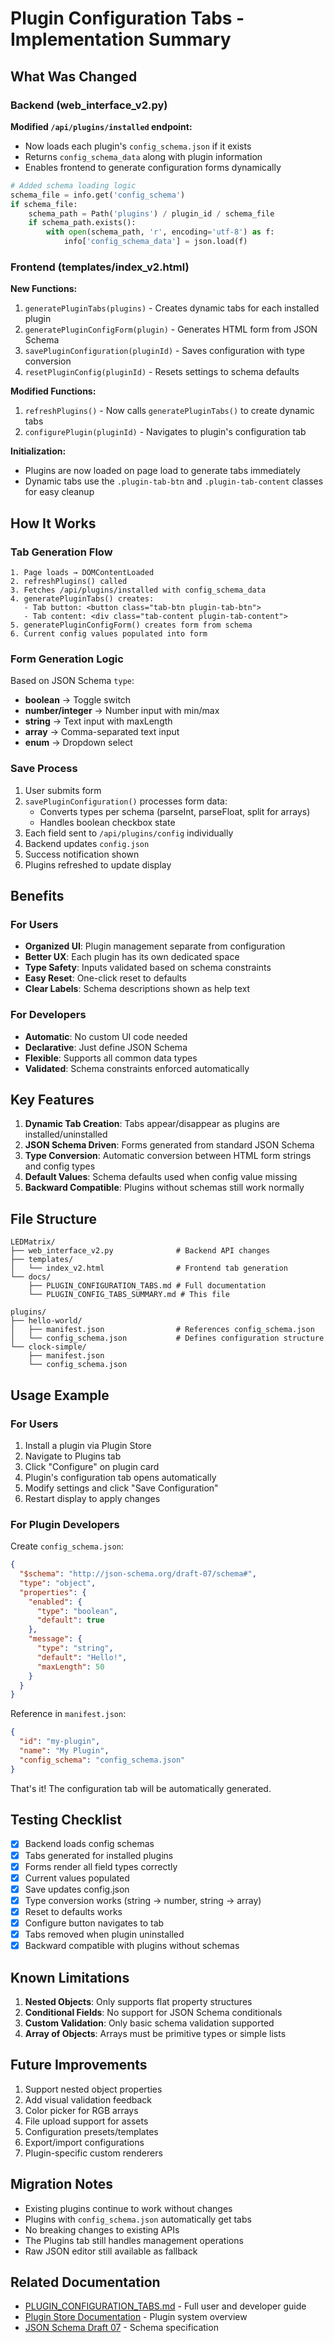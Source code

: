 # Plugin Configuration Tabs - Implementation Summary

## What Was Changed

### Backend (web_interface_v2.py)

**Modified `/api/plugins/installed` endpoint:**
- Now loads each plugin's `config_schema.json` if it exists
- Returns `config_schema_data` along with plugin information
- Enables frontend to generate configuration forms dynamically

```python
# Added schema loading logic
schema_file = info.get('config_schema')
if schema_file:
    schema_path = Path('plugins') / plugin_id / schema_file
    if schema_path.exists():
        with open(schema_path, 'r', encoding='utf-8') as f:
            info['config_schema_data'] = json.load(f)
```

### Frontend (templates/index_v2.html)

**New Functions:**

1. `generatePluginTabs(plugins)` - Creates dynamic tabs for each installed plugin
2. `generatePluginConfigForm(plugin)` - Generates HTML form from JSON Schema
3. `savePluginConfiguration(pluginId)` - Saves configuration with type conversion
4. `resetPluginConfig(pluginId)` - Resets settings to schema defaults

**Modified Functions:**

1. `refreshPlugins()` - Now calls `generatePluginTabs()` to create dynamic tabs
2. `configurePlugin(pluginId)` - Navigates to plugin's configuration tab

**Initialization:**

- Plugins are now loaded on page load to generate tabs immediately
- Dynamic tabs use the `.plugin-tab-btn` and `.plugin-tab-content` classes for easy cleanup

## How It Works

### Tab Generation Flow

```
1. Page loads → DOMContentLoaded
2. refreshPlugins() called
3. Fetches /api/plugins/installed with config_schema_data
4. generatePluginTabs() creates:
   - Tab button: <button class="tab-btn plugin-tab-btn">
   - Tab content: <div class="tab-content plugin-tab-content">
5. generatePluginConfigForm() creates form from schema
6. Current config values populated into form
```

### Form Generation Logic

Based on JSON Schema `type`:

- **boolean** → Toggle switch
- **number/integer** → Number input with min/max
- **string** → Text input with maxLength
- **array** → Comma-separated text input
- **enum** → Dropdown select

### Save Process

1. User submits form
2. `savePluginConfiguration()` processes form data:
   - Converts types per schema (parseInt, parseFloat, split for arrays)
   - Handles boolean checkbox state
3. Each field sent to `/api/plugins/config` individually
4. Backend updates `config.json`
5. Success notification shown
6. Plugins refreshed to update display

## Benefits

### For Users

- **Organized UI**: Plugin management separate from configuration
- **Better UX**: Each plugin has its own dedicated space
- **Type Safety**: Inputs validated based on schema constraints
- **Easy Reset**: One-click reset to defaults
- **Clear Labels**: Schema descriptions shown as help text

### For Developers

- **Automatic**: No custom UI code needed
- **Declarative**: Just define JSON Schema
- **Flexible**: Supports all common data types
- **Validated**: Schema constraints enforced automatically

## Key Features

1. **Dynamic Tab Creation**: Tabs appear/disappear as plugins are installed/uninstalled
2. **JSON Schema Driven**: Forms generated from standard JSON Schema
3. **Type Conversion**: Automatic conversion between HTML form strings and config types
4. **Default Values**: Schema defaults used when config value missing
5. **Backward Compatible**: Plugins without schemas still work normally

## File Structure

```
LEDMatrix/
├── web_interface_v2.py              # Backend API changes
├── templates/
│   └── index_v2.html                # Frontend tab generation
└── docs/
    ├── PLUGIN_CONFIGURATION_TABS.md # Full documentation
    └── PLUGIN_CONFIG_TABS_SUMMARY.md # This file

plugins/
├── hello-world/
│   ├── manifest.json                # References config_schema.json
│   └── config_schema.json           # Defines configuration structure
└── clock-simple/
    ├── manifest.json
    └── config_schema.json
```

## Usage Example

### For Users

1. Install a plugin via Plugin Store
2. Navigate to Plugins tab
3. Click "Configure" on plugin card
4. Plugin's configuration tab opens automatically
5. Modify settings and click "Save Configuration"
6. Restart display to apply changes

### For Plugin Developers

Create `config_schema.json`:

```json
{
  "$schema": "http://json-schema.org/draft-07/schema#",
  "type": "object",
  "properties": {
    "enabled": {
      "type": "boolean",
      "default": true
    },
    "message": {
      "type": "string",
      "default": "Hello!",
      "maxLength": 50
    }
  }
}
```

Reference in `manifest.json`:

```json
{
  "id": "my-plugin",
  "name": "My Plugin",
  "config_schema": "config_schema.json"
}
```

That's it! The configuration tab will be automatically generated.

## Testing Checklist

- [x] Backend loads config schemas
- [x] Tabs generated for installed plugins
- [x] Forms render all field types correctly
- [x] Current values populated
- [x] Save updates config.json
- [x] Type conversion works (string → number, string → array)
- [x] Reset to defaults works
- [x] Configure button navigates to tab
- [x] Tabs removed when plugin uninstalled
- [x] Backward compatible with plugins without schemas

## Known Limitations

1. **Nested Objects**: Only supports flat property structures
2. **Conditional Fields**: No support for JSON Schema conditionals
3. **Custom Validation**: Only basic schema validation supported
4. **Array of Objects**: Arrays must be primitive types or simple lists

## Future Improvements

1. Support nested object properties
2. Add visual validation feedback
3. Color picker for RGB arrays
4. File upload support for assets
5. Configuration presets/templates
6. Export/import configurations
7. Plugin-specific custom renderers

## Migration Notes

- Existing plugins continue to work without changes
- Plugins with `config_schema.json` automatically get tabs
- No breaking changes to existing APIs
- The Plugins tab still handles management operations
- Raw JSON editor still available as fallback

## Related Documentation

- [PLUGIN_CONFIGURATION_TABS.md](PLUGIN_CONFIGURATION_TABS.md) - Full user and developer guide
- [Plugin Store Documentation](plugin_docs/) - Plugin system overview
- [JSON Schema Draft 07](https://json-schema.org/draft-07/schema) - Schema specification

